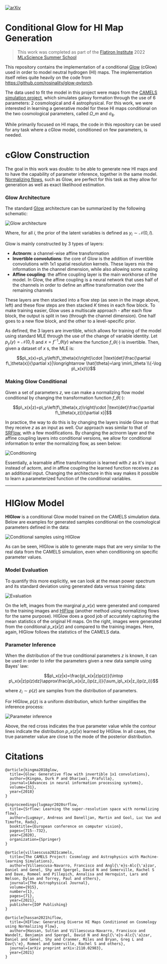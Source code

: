 
[![arXiv](https://img.shields.io/badge/arXiv-2211.12724-b31b1b.svg)](https://arxiv.org/abs/2211.12724)


# Conditional Glow for HI Map Generation
> This work was completed as part of the [Flatiron Institute](https://www.simonsfoundation.org/flatiron/) 2022 [MLxScience Summer School](https://www.simonsfoundation.org/grant/2022-flatiron-machine-learning-x-science-summer-school/)

This repository contains the implementation of a conditional [Glow](https://d4mucfpksywv.cloudfront.net/research-covers/glow/paper/glow.pdf) (cGlow) used in order to model neutral hydrogen (HI) maps. The implementation itself relies quite heavily on the code from https://github.com/rosinality/glow-pytorch.

The data used to fit the model in this project were maps from the [CAMELS simulation project](https://www.camel-simulations.org/), which simulates galaxy formation through the use of 6 parameters: 2 cosmological and 4 astrophysical. For this work, we were interested in learning a generative model for these HI maps conditional on the two cosmological parameters, called $\Omega\_m$ and $\sigma_8$.

While primarily focused on HI maps, the code in this repository can be used for any task where a cGlow model, conditioned on few parameters, is needed.

# cGlow Construction
The goal in this work was double: to be able to generate new HI maps and to have the capability of parameter inference, together in the same model. [Normalizing flows](https://arxiv.org/pdf/1912.02762.pdf), such as Glow, are perfect for this task as they allow for generation as well as exact likelihood estimation.

### Glow Architecture
The standard [Glow](https://d4mucfpksywv.cloudfront.net/research-covers/glow/paper/glow.pdf) architecture can be summarized by the following schematic:

![Glow architecture](assets/glow_architecture.png)

Where, for all $i$, the prior of the latent variables is defined as $y_i\sim\mathcal{N}\left(0,I\right)$.

Glow is mainly constructed by 3 types of layers:
* **Actnorm**: a channel-wise affine transformation
* **Invertible convolutions**: the core of Glow is the addition of invertible convolutions with 1x1 spatial resolution kernels. These layers mix the information in the channel dimension, while also allowing some scaling
* **Affine coupling**: the affine coupling layer is the main workhorse of the model. In Glow, the affine coupling is a neural network that uses half of the channels in order to define an affine transformation over the remaining channels

These layers are then stacked into a flow step (as seen in the image above, left) and these flow steps are then stacked $K$ times in each flow block. To make training easier, Glow uses a multiscale approach - after each flow block, the output is split in two (through the channel dimension). One half goes to a new flow block, and the other to a level-specific prior.

As defined, the 3 layers are invertible, which allows for training of the model using standard MLE through the use of the change of variable identity. Let $p_y(y)=\mathcal{N}\left(0, I\right)$ and $x=f^{-1}\_\theta(y)$ where the function $f\_\theta(\cdot)$ is invertible. Then, given a dataset of $x$ s, the MLE is:

$$p\_x(x)=p\_y\left(f\_\theta(x)\right)\cdot |\text{det}\frac{\partial f\_\theta(x)}{\partial x}|\longrightarrow \hat{\theta}=\arg \min\_\theta \\{-\log p\_x(x)\\}$$

### Making Glow Conditional
Given a set of parameters $z$, we can make a normalizing flow model conditional by changing the transformation function $f\_\theta(\cdot)$:

$$p\_x(x|z)=p\_y\left(f\_\theta(x,z)\right)\cdot |\text{det}\frac{\partial f\_\theta(x,z)}{\partial x}|$$

In practice, the way to do this is by changing the layers inside Glow so that they receive $z$ as an input as well. Our approach was similar to that of [SRFlow](https://arxiv.org/pdf/2006.14200v2.pdf),  with a few modifications. By changing the actnorm layer and the affine coupling layers into conditional versions, we allow for conditional information to enter the normalizing flow, as seen below:

![Conditioning](assets/conditionality.png)

Essentially, a learnable affine transformation is learned with $z$ as it's input instead of actorm, and in affine coupling the learned function receives $z$ as an additional input.  Changing the architecture in this way makes it possible to learn a parameterized function of the conditional variables.

---
# HIGlow Model
**HIGlow** is a conditional Glow model trained on the CAMELS simulation data. Below are examples for generated samples conditional on the cosmological parameters defined in the data:

![Conditional samples using HIGlow](assets/HIgen.png)

As can be seen, HIGlow is able to generate maps that are very similar to the real data from the CAMELS simulation, even when conditioning on specific parameter values. 

### Model Evaluation
To quantify this more explicitly, we can look at the mean power spectrum and its standard deviation using generated data versus training data:

![Evaluation](assets/quantitative.png)

On the left, images from the marginal $p\_x(x)$ were generated and compared to the training images and [HIFlow](https://arxiv.org/pdf/2110.02983.pdf) (another method using normalizing flows for the same purpose). HIGlow does a good job of accurately capturing the mean statistics of the original HI maps. On the right, images were generated from the conditional $p\_x(x|z)$ and compared to the training images. Here, again, HIGlow follows the statistics of the CAMELS data.

### Parameter Inference
When the distribution of the true conditional parameters $z$ is known, it can be used in order to infer the parameters given a new data sample using Bayes' law:

$$p\_x(z|x)=\frac{p\_x(x|z)p(z)}{\intop p\_x(x|z)p(z)dz}\approx\frac{p\_x(x|z_i)p(z_i)}{\sum_ip\_x(x|z_i)p(z_i)}$$

where $z_i\sim p(z)$ are samples from the distribution of parameters.

For HIGlow, $p(z)$ is a uniform distribution, which further simplifies the inference process:

![Parameter inference](assets/inference_n.png)

Above, the red cross indicates the true parameter value while the contour lines indicate the distribution $p\_x(z|x)$ learned by HIGlow. In all cases, the true parameter value are close to the mode of the posterior distribution.

# Citations
```
@article{kingma2018glow,
  title={Glow: Generative flow with invertible 1x1 convolutions},
  author={Kingma, Durk P and Dhariwal, Prafulla},
  journal={Advances in neural information processing systems},
  volume={31},
  year={2018}
}
```

```
@inproceedings{lugmayr2020srflow,
  title={Srflow: Learning the super-resolution space with normalizing flow},
  author={Lugmayr, Andreas and Danelljan, Martin and Gool, Luc Van and Timofte, Radu},
  booktitle={European conference on computer vision},
  pages={715--732},
  year={2020},
  organization={Springer}
}
```

```
@article{villaescusa2021camels,
  title={The CAMELS Project: Cosmology and Astrophysics with Machine-learning Simulations},
  author={Villaescusa-Navarro, Francisco and Angl{\'e}s-Alc{\'a}zar, Daniel and Genel, Shy and Spergel, David N and Somerville, Rachel S and Dave, Romeel and Pillepich, Annalisa and Hernquist, Lars and Nelson, Dylan and Torrey, Paul and others},
  journal={The Astrophysical Journal},
  volume={915},
  number={1},
  pages={71},
  year={2021},
  publisher={IOP Publishing}
}
```

```
@article{hassan2021hiflow,
  title={HIFlow: Generating Diverse HI Maps Conditioned on Cosmology using Normalizing Flow},
  author={Hassan, Sultan and Villaescusa-Navarro, Francisco and Wandelt, Benjamin and Spergel, David N and Angl{\'e}s-Alc{\'a}zar, Daniel and Genel, Shy and Cranmer, Miles and Bryan, Greg L and Dav{\'e}, Romeel and Somerville, Rachel S and others},
  journal={arXiv preprint arXiv:2110.02983},
  year={2021}
}
```
